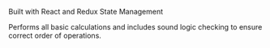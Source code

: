 Built with React and Redux State Management

Performs all basic calculations and includes sound logic checking to ensure correct order of operations.
